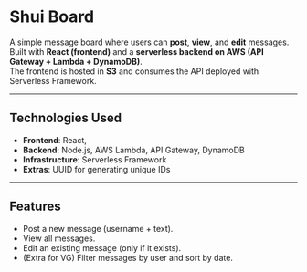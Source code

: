 # Shui Board 

A simple message board where users can **post**, **view**, and **edit** messages.  
Built with **React (frontend)** and a **serverless backend on AWS (API Gateway + Lambda + DynamoDB)**.  
The frontend is hosted in **S3** and consumes the API deployed with Serverless Framework.

---

## Technologies Used
- **Frontend**: React, 
- **Backend**: Node.js, AWS Lambda, API Gateway, DynamoDB
- **Infrastructure**: Serverless Framework
- **Extras**: UUID for generating unique IDs

---

## Features
- Post a new message (username + text).
- View all messages.
- Edit an existing message (only if it exists).
- (Extra for VG) Filter messages by user and sort by date.
